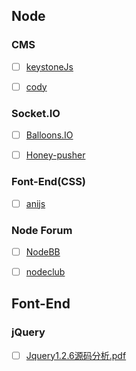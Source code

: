 
## Node


### CMS

 - [ ] [keystoneJs](http://keystonejs.com/)
 - [ ] [cody](http://howest.cody-cms.org/en/)


### Socket.IO

- [ ] [Balloons.IO](https://github.com/gravityonmars/Balloons.IO)
- [ ] [Honey-pusher](https://github.com/xydudu/Honey-pusher)





### Font-End(CSS)

- [ ] [anijs](https://github.com/anijs/anijs)



### Node Forum

- [ ] [NodeBB](https://github.com/designcreateplay/NodeBB)
- [ ] [nodeclub](https://github.com/cnodejs/nodeclub/)



## Font-End

### jQuery

- [ ] [Jquery1.2.6源码分析.pdf](http://pan.baidu.com/s/1jG2xATo)
